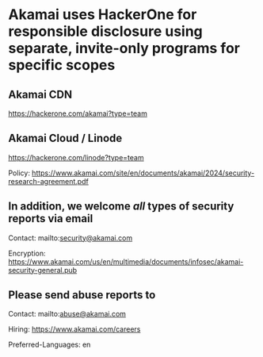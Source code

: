 # Akamai uses HackerOne for responsible disclosure using separate, invite-only programs for specific scopes

## Akamai CDN

<https://hackerone.com/akamai?type=team>

## Akamai Cloud / Linode

<https://hackerone.com/linode?type=team>

Policy: <https://www.akamai.com/site/en/documents/akamai/2024/security-research-agreement.pdf>

## In addition, we welcome _all_ types of security reports via email

Contact: mailto:security@akamai.com

Encryption: <https://www.akamai.com/us/en/multimedia/documents/infosec/akamai-security-general.pub>

## Please send abuse reports to

Contact: mailto:abuse@akamai.com

Hiring: <https://www.akamai.com/careers>

Preferred-Languages: en
